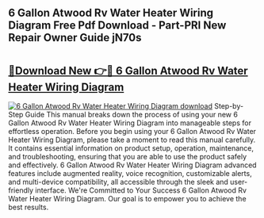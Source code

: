 ## 6 Gallon Atwood Rv Water Heater Wiring Diagram Free Pdf Download - Part-PRI New Repair Owner Guide jN70s

# <h2><a href="http://dftsth.blite.top/?on=6+Gallon+Atwood+Rv+Water+Heater+Wiring+Diagram">🔗Download New 👉🔴 6 Gallon Atwood Rv Water Heater Wiring Diagram</a></h2>

[![6 Gallon Atwood Rv Water Heater Wiring Diagram download](https://i.imgur.com/lujVjoI.png)](http://dftsth.blite.top/?on=6+Gallon+Atwood+Rv+Water+Heater+Wiring+Diagram)
Step-by-Step Guide This manual breaks down the process of using your new 6 Gallon Atwood Rv Water Heater Wiring Diagram into manageable steps for effortless operation. Before you begin using your 6 Gallon Atwood Rv Water Heater Wiring Diagram, please take a moment to read this manual carefully. It contains essential information on product setup, operation, maintenance, and troubleshooting, ensuring that you are able to use the product safely and effectively. 6 Gallon Atwood Rv Water Heater Wiring Diagram advanced features include augmented reality, voice recognition, customizable alerts, and multi-device compatibility, all accessible through the sleek and user-friendly interface. We're Committed to Your Success 6 Gallon Atwood Rv Water Heater Wiring Diagram. Our goal is to empower you to achieve the best results.
